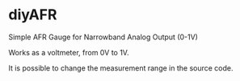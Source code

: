 # diyAFR
Simple AFR Gauge for Narrowband Analog Output (0-1V)

Works as a voltmeter, from 0V to 1V.

It is possible to change the measurement range in the source code.
